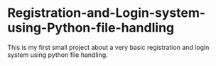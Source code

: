 # Registration-and-Login-system-using-Python-file-handling

This is my first small project about a very basic registration and login system using python file handling.
